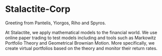 # Stalactite-Corp

Greeting from Pantelis, Yiorgos, Riho and Spyros. 

At Stalactite, we apply mathematical models to the financial world. We use online paper trading to test models including and tools such as Markowitz Portfolio Theory and Geometrical Brownian Motion. 
More specifically, we create virtual portfolios based on the theory and monitor their return rates. 
